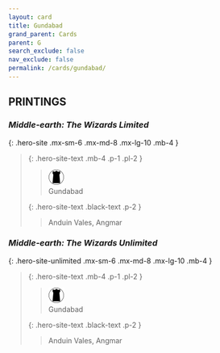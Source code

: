 ```yaml
---
layout: card
title: Gundabad
grand_parent: Cards
parent: G
search_exclude: false
nav_exclude: false
permalink: /cards/gundabad/
---
```


## PRINTINGS


### _Middle-earth: The Wizards Limited_

{: .hero-site .mx-sm-6 .mx-md-8 .mx-lg-10 .mb-4 }
> {: .hero-site-text .mb-4 .p-1 .pl-2 }
> > <div class="card-mp"><img src="/assets/images/dark-domain.svg"></div>
> > <div class="character-card-name">Gundabad</div>
>
> {: .hero-site-text .black-text .p-2 }
> > Anduin Vales, Angmar 
> 

### _Middle-earth: The Wizards Unlimited_

{: .hero-site-unlimited .mx-sm-6 .mx-md-8 .mx-lg-10 .mb-4 }
> {: .hero-site-text .mb-4 .p-1 .pl-2 }
> > <div class="card-mp"><img src="/assets/images/dark-domain.svg"></div>
> > <div class="character-card-name">Gundabad</div>
>
> {: .hero-site-text .black-text .p-2 }
> > Anduin Vales, Angmar 
> 
